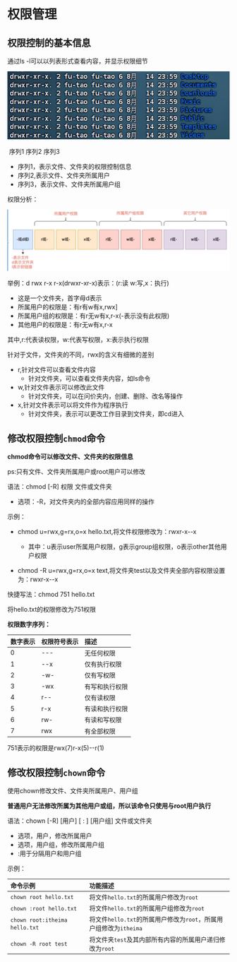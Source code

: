 # 权限管理

## 权限控制的基本信息

通过ls -l可以以列表形式查看内容，并显示权限细节

![image-20250906161327780](权限控制.assets/image-20250906161327780.png)

​				序列1		序列2		序列3

- 序列1，表示文件、文件夹的权限控制信息
- 序列2,表示文件、文件夹所属用户
- 序列3，表示文件、文件夹所属用户组



权限分析：

![image-20250906161717961](权限控制.assets/image-20250906161717961.png)

举例：d rwx r-x r-x(drwxr-xr-x)表示：(r:读 w:写,x：执行)

- 这是一个文件夹，首字母d表示
- 所属用户的权限是：有r有w有x,rwx]
- 所属用户组的权限是：有r无w有x,r-x(-表示没有此权限)
- 其他用户的权限是：有r无w有x,r-x

其中,r:代表读权限，w:代表写权限，x:表示执行权限

针对于文件，文件夹的不同，rwx的含义有细微的差别

- r,针对文件可以查看文件内容
  - 针对文件夹，可以查看文件夹内容，如ls命令
- w,针对文件表示可以修改此文件
  - 针对文件夹，可以在问价夹内，创建、删除、改名等操作
- x,针对文件表示可以将文件作为程序执行
  - 针对文件夹，表示可以更改工作目录到文件夹，即cd进入



## 修改权限控制`chmod`命令

**chmod命令可以修改文件、文件夹的权限信息**

ps:只有文件、文件夹所属用户或root用户可以修改

语法：chmod [-R] 权限 文件或文件夹

- 选项：-R，对文件夹内的全部内容应用同样的操作



示例：

- chmod u=rwx,g=rx,o=x hello.txt,将文件权限修改为：rwxr-x--x
  - 其中：u表示user所属用户权限，g表示group组权限，o表示other其他用户权限

- chmod -R u=rwx,g=rx,o=x text,将文件夹test以及文件夹全部内容权限设置为：rwxr-x--x



快捷写法：chmod 751 hello.txt

将hello.txt的权限修改为751权限

**权限数字序列：**

| 数字表示 | 权限符号表示 | 描述           |
| :------- | :----------- | :------------- |
| 0        | ---          | 无任何权限     |
| 1        | --x          | 仅有执行权限   |
| 2        | -w-          | 仅有写权限     |
| 3        | -wx          | 有写和执行权限 |
| 4        | r--          | 仅有读权限     |
| 5        | r-x          | 有读和执行权限 |
| 6        | rw-          | 有读和写权限   |
| 7        | rwx          | 有全部权限     |

751表示的权限是rwx(7)r-x(5)--r(1)



## 修改权限控制`chown`命令

使用chown修改文件、文件夹所属用户、用户组

**普通用户无法修改所属为其他用户或组，所以该命令只使用与root用户执行**

语法：chown [-R] [用户] [ : ] [用户组] 文件或文件夹

- 选项，用户，修改所属用户
- 选项，用户组，修改所属用户组
- :用于分隔用户和用户组



示例：

| 命令示例                       | 功能描述                                                     |
| :----------------------------- | :----------------------------------------------------------- |
| `chown root hello.txt`         | 将文件`hello.txt`的所属用户修改为`root`                      |
| `chown :root hello.txt`        | 将文件`hello.txt`的所属用户组修改为`root`                    |
| `chown root:itheima hello.txt` | 将文件`hello.txt`的所属用户修改为`root`，所属用户组修改为`itheima` |
| `chown -R root test`           | 将文件夹`test`及其内部所有内容的所属用户递归修改为`root`     |